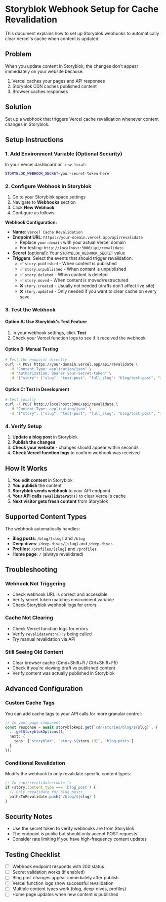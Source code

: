# Storyblok Webhook Setup for Cache Revalidation

This document explains how to set up Storyblok webhooks to automatically clear Vercel's cache when content is updated.

## Problem
When you update content in Storyblok, the changes don't appear immediately on your website because:
1. Vercel caches your pages and API responses
2. Storyblok CDN caches published content
3. Browser caches responses

## Solution
Set up a webhook that triggers Vercel cache revalidation whenever content changes in Storyblok.

## Setup Instructions

### 1. Add Environment Variable (Optional Security)
In your Vercel dashboard or `.env.local`:
```bash
STORYBLOK_WEBHOOK_SECRET=your-secret-token-here
```

### 2. Configure Webhook in Storyblok

1. Go to your Storyblok space settings
2. Navigate to **Webhooks** section
3. Click **New Webhook**
4. Configure as follows:

**Webhook Configuration:**
- **Name**: `Vercel Cache Revalidation`
- **Endpoint URL**: `https://your-domain.vercel.app/api/revalidate`
  - Replace `your-domain` with your actual Vercel domain
  - For testing: `http://localhost:3000/api/revalidate`
- **Secret** (optional): Your `STORYBLOK_WEBHOOK_SECRET` value
- **Triggers**: Select the events that should trigger revalidation:
  - ✅ `story.published` - When content is published
  - ✅ `story.unpublished` - When content is unpublished
  - ✅ `story.deleted` - When content is deleted
  - ✅ `story.moved` - When content is moved/restructured
  - ❌ `story.created` - Usually not needed (drafts don't affect live site)
  - ❌ `story.updated` - Only needed if you want to clear cache on every save

### 3. Test the Webhook

#### Option A: Use Storyblok's Test Feature
1. In your webhook settings, click **Test**
2. Check your Vercel function logs to see if it received the webhook

#### Option B: Manual Testing
```bash
# Test the endpoint directly
curl -X POST https://your-domain.vercel.app/api/revalidate \
  -H "Content-Type: application/json" \
  -H "Authorization: Bearer your-secret-token" \
  -d '{"story": {"slug": "test-post", "full_slug": "blog/test-post", "id": 12345}}'
```

#### Option C: Test in Development
```bash
# Test locally
curl -X POST http://localhost:3000/api/revalidate \
  -H "Content-Type: application/json" \
  -d '{"story": {"slug": "test-post", "full_slug": "blog/test-post", "id": 12345}}'
```

### 4. Verify Setup

1. **Update a blog post** in Storyblok
2. **Publish the changes**
3. **Check your website** - changes should appear within seconds
4. **Check Vercel function logs** to confirm webhook was received

## How It Works

1. **You edit content** in Storyblok
2. **You publish** the content
3. **Storyblok sends webhook** to your API endpoint
4. **Your API calls `revalidatePath()`** to clear Vercel's cache
5. **Next visitor gets fresh content** from Storyblok

## Supported Content Types

The webhook automatically handles:
- **Blog posts**: `/blog/[slug]` and `/blog`
- **Deep dives**: `/deep-dives/[slug]` and `/deep-dives`
- **Profiles**: `/profiles/[slug]` and `/profiles`
- **Home page**: `/` (always revalidated)

## Troubleshooting

### Webhook Not Triggering
- Check webhook URL is correct and accessible
- Verify secret token matches environment variable
- Check Storyblok webhook logs for errors

### Cache Not Clearing
- Check Vercel function logs for errors
- Verify `revalidatePath()` is being called
- Try manual revalidation via API

### Still Seeing Old Content
- Clear browser cache (Cmd+Shift+R / Ctrl+Shift+F5)
- Check if you're viewing draft vs published content
- Verify content was actually published in Storyblok

## Advanced Configuration

### Custom Cache Tags
You can add cache tags to your API calls for more granular control:

```typescript
// In your page component
const response = await storyblokApi.get(`cdn/stories/blog/${slug}`, {
  ...getStoryblokOptions(),
  next: {
    tags: ['storyblok', `story-${story.id}`, 'blog-posts']
  }
});
```

### Conditional Revalidation
Modify the webhook to only revalidate specific content types:

```typescript
// In /api/revalidate/route.ts
if (story.content_type === 'blog_post') {
  // Only revalidate for blog posts
  pathsToRevalidate.push(`/blog/${slug}`)
}
```

## Security Notes

- Use the secret token to verify webhooks are from Storyblok
- The endpoint is public but should only accept POST requests
- Consider rate limiting if you have high-frequency content updates

## Testing Checklist

- [ ] Webhook endpoint responds with 200 status
- [ ] Secret validation works (if enabled)
- [ ] Blog post changes appear immediately after publish
- [ ] Vercel function logs show successful revalidation
- [ ] Multiple content types work (blog, deep-dives, profiles)
- [ ] Home page updates when new content is published